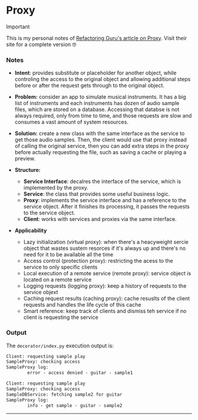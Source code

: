# Proxy

> [!IMPORTANT]
> This is my personal notes of [Refactoring Guru's article on Proxy](https://refactoring.guru/design-patterns/proxy). Visit their site for a complete version 🤓

### Notes

- **Intent**: provides substitute or placeholder for another object, while controling the access to the original object and allowing additional steps before or after the request gets through to the original object. 

- **Problem:** consider an app to simulate musical instruments. It has a big list of instruments and each instruments has dozen of audio sample files, which are stored on a database. Accessing that databse is not always required, only from time to time, and those requests are slow and consumes a vast amount of system resources.  

- **Solution:**  create a new class with the same interface as the service to get those audio samples. Then, the client would use that proxy instead of calling the original service, then you can add extra steps in the proxy before actually requesting the file, such as saving a cache or playing a preview.


- **Structure:**
  - **Service Interface**: decalres the interface of the service, which is implemented by the proxy.
  - **Service**: the class that provides some useful business logic.
  - **Proxy**: implements the service interface and has a reference to the service object. After it finishes its processing, it passes the requests to the service object.
  - **Client**: works with services and proxies via the same interface. 

- **Applicability**
  - Lazy initialization (virtual proxy): when there's a heacyweight sercie object that wastes sustem resorces if it's always up and there's no need for it to be available all the time
  - Access control (protection proxy): restricting the acess to the service to only specific clients
  - Local execution of a remote service (remote proxy): service object is located on a remote service
  - Logging requests (logging proxy): keep a history of requests to the service objext
  - Caching request results (caching proxy): cache resuslts of the client requests and handles the life cycle of this cache
  - Smart reference: keep track of clients and dismiss teh service if no client is requesting the service 

### Output

The `decorator/index.py` execution output is:

```cmd
Client: requesting sample play
SampleProxy: checking access
SampleProxy log:
        error - access denied - guitar - sample1

Client: requesting sample play
SampleProxy: checking access
SampleDBService: fetching sample2 for guitar
SampleProxy log:
        info - get sample - guitar - sample2
```
****